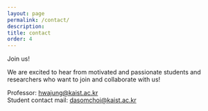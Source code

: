 ```yaml
---
layout: page
permalink: /contact/
description:
title: contact
order: 4
---
```


Join us!  

We are excited to hear from motivated and passionate students and researchers who want to join and collaborate with us!  

Professor: hwajung@kaist.ac.kr  
Student contact mail: dasomchoi@kaist.ac.kr  
